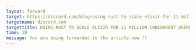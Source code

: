 ```yaml
---
layout: forward
target: https://discord.com/blog/using-rust-to-scale-elixir-for-11-million-concurrent-users
targetname: discord.com
targettitle: USING RUST TO SCALE ELIXIR FOR 11 MILLION CONCURRENT USERS
time: 10
message: You are being forwarded to the article now !!
---
```

